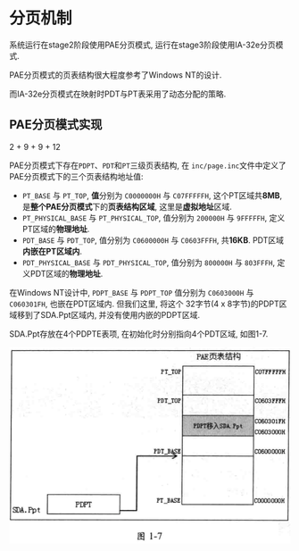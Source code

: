 
# 分页机制

系统运行在stage2阶段使用PAE分页模式, 运行在stage3阶段使用IA\-32e分页模式. 

PAE分页模式的页表结构很大程度参考了Windows NT的设计.

而IA\-32e分页模式在映射时PDT与PT表采用了动态分配的策略.

## PAE分页模式实现

2 + 9 + 9 + 12

PAE分页模式下存在`PDPT`、`PDT`和`PT`三级页表结构, 在 `inc/page.inc`文件中定义了PAE分页模式下的三个页表结构地址值:

- `PT_BASE` 与 `PT_TOP`, **值**分别为 `C0000000H` 与 `C07FFFFFH`, 这个PT区域共**8MB**, 是**整个PAE分页模式**下的**页表结构区域**, 这里是**虚拟地址**区域.
- `PT_PHYSICAL_BASE` 与 `PT_PHYSICAL_TOP`, 值分别为 `200000H` 与 `9FFFFFH`, 定义PT区域的**物理地址**.
- `PDT_BASE` 与 `PDT_TOP`, 值分别为 `C0600000H` 与 `C0603FFFH`, 共**16KB**. PDT区域**内嵌在PT区域内**.
- `PDT_PHYSICAL_BASE` 与 `PDT_PHYSICAL_TOP`, 值分别为 `800000H` 与 `803FFFH`, 定义PDT区域的**物理地址**.

在Windows NT设计中, `PDPT_BASE` 与 `PDPT_TOP` 值分别为 `C0603000H` 与 `C060301FH`, 也嵌在PDT区域内. 但我们这里, 将这个 32字节(4 x 8字节)的PDPT区域移到了SDA.Ppt区域内, 并没有使用内嵌的PDPT区域.

SDA.Ppt存放在4个PDPTE表项, 在初始化时分别指向4个PDT区域, 如图1-7.

![2019-12-30-10-56-23.png](./images/2019-12-30-10-56-23.png)

